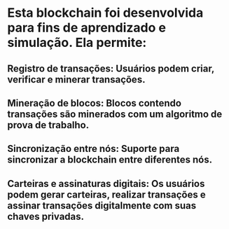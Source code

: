 # Esta blockchain foi desenvolvida para fins de aprendizado e simulação. Ela permite:

## Registro de transações: Usuários podem criar, verificar e minerar transações.
## Mineração de blocos: Blocos contendo transações são minerados com um algoritmo de prova de trabalho.
## Sincronização entre nós: Suporte para sincronizar a blockchain entre diferentes nós.
## Carteiras e assinaturas digitais: Os usuários podem gerar carteiras, realizar transações e assinar transações digitalmente com suas chaves privadas.
